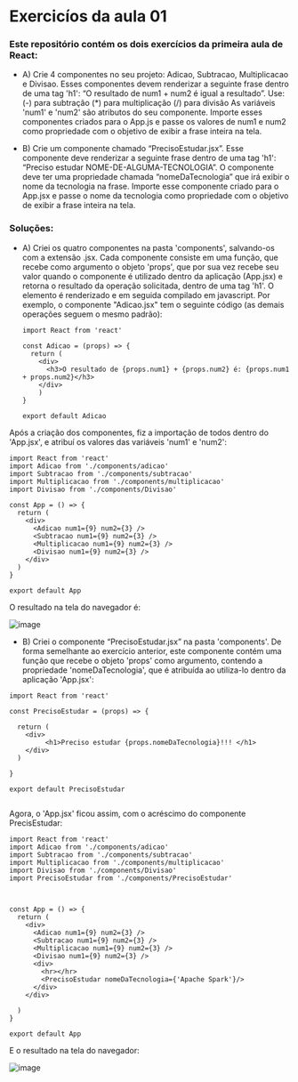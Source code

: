 # Exercicíos da aula 01

### Este repositório contém os dois exercícios da primeira aula de React:

- A) Crie 4 componentes no seu projeto: Adicao, Subtracao, Multiplicacao e Divisao. Esses componentes devem renderizar a seguinte frase dentro de uma tag 'h1': “O resultado de num1 + num2 é igual a resultado”. Use:
  (-) para subtração
  (*) para multiplicação
  (/) para divisão
  As variáveis 'num1' e 'num2' são atributos do seu componente. Importe esses componentes criados para o App.js e passe os valores de num1 e num2 como propriedade com o objetivo de exibir a frase inteira na tela.

- B) Crie um componente chamado “PrecisoEstudar.jsx”. Esse componente deve renderizar a seguinte frase dentro de uma tag 'h1': “Preciso estudar NOME-DE-ALGUMA-TECNOLOGIA”. O componente deve ter uma propriedade chamada “nomeDaTecnologia” que irá exibir o nome da tecnologia na frase. Importe esse componente criado para o App.jsx e passe o nome da tecnologia como propriedade com o
objetivo de exibir a frase inteira na tela.

### Soluções:

- A) Criei os quatro componentes na pasta 'components', salvando-os com a extensão .jsx. Cada componente consiste em uma função, que recebe como argumento o objeto 'props', que por sua vez recebe seu valor quando o componente é utilizado dentro da aplicação (App.jsx) e retorna o resultado da operação solicitada, dentro de uma tag 'h1'. O elemento é renderizado e em seguida compilado em javascript.
Por exemplo, o componente "Adicao.jsx" tem o seguinte código (as demais operações seguem o mesmo padrão):

  ```
  import React from 'react'

  const Adicao = (props) => {
    return (
      <div>
        <h3>O resultado de {props.num1} + {props.num2} é: {props.num1 + props.num2}</h3>
      </div>
      )
  }
    
  export default Adicao
  ```

Após a criação dos componentes, fiz a importação de todos dentro do 'App.jsx', e atribuí os valores das variáveis 'num1' e 'num2':

```
import React from 'react'
import Adicao from './components/adicao'
import Subtracao from './components/subtracao'
import Multiplicacao from './components/multiplicacao'
import Divisao from './components/Divisao'

const App = () => {
  return (
    <div>
      <Adicao num1={9} num2={3} />
      <Subtracao num1={9} num2={3} />
      <Multiplicacao num1={9} num2={3} />
      <Divisao num1={9} num2={3} />
    </div>
  )
}

export default App
``` 
O resultado na tela do navegador é:

![image](https://github.com/user-attachments/assets/4bf9d3bd-46c9-4758-af38-6d1ddc70cef2)

- B) Criei o  componente “PrecisoEstudar.jsx” na pasta 'components'. De forma semelhante ao exercício anterior, este componente contém uma função que recebe o objeto 'props' como argumento, contendo a propriedade 'nomeDaTecnologia', que é atribuída ao utiliza-lo dentro da aplicação 'App.jsx':

```
import React from 'react'

const PrecisoEstudar = (props) => {

  return (
    <div>
         <h1>Preciso estudar {props.nomeDaTecnologia}!!! </h1>
    </div>
  )

}

export default PrecisoEstudar
  
```

Agora, o 'App.jsx' ficou assim, com o acréscimo do componente PrecisEstudar:

```
import React from 'react'
import Adicao from './components/adicao'
import Subtracao from './components/subtracao'
import Multiplicacao from './components/multiplicacao'
import Divisao from './components/Divisao'
import PrecisoEstudar from './components/PrecisoEstudar'



const App = () => {
  return (
    <div>
      <Adicao num1={9} num2={3} />
      <Subtracao num1={9} num2={3} />
      <Multiplicacao num1={9} num2={3} />
      <Divisao num1={9} num2={3} />
      <div>
        <hr></hr>
        <PrecisoEstudar nomeDaTecnologia={'Apache Spark'}/>
      </div>
    </div>
   
  )
}

export default App
```

E o resultado na tela do navegador:

![image](https://github.com/user-attachments/assets/a263078c-5552-423f-b511-db09ac8cea42)


